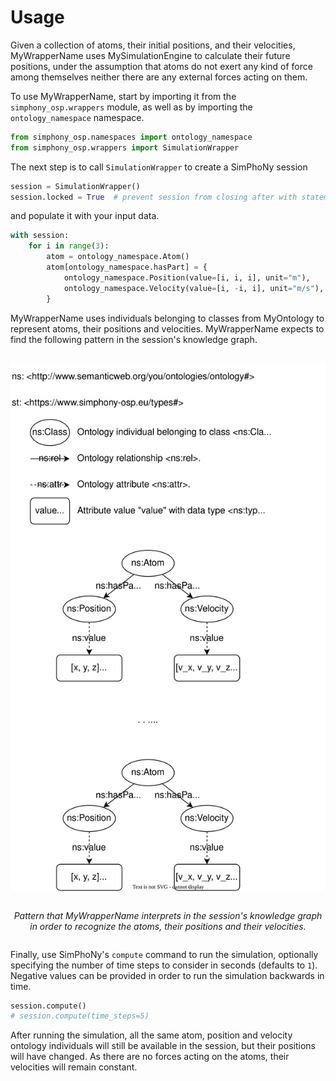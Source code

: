 # Usage

Given a collection of atoms, their initial positions, and their velocities,
MyWrapperName uses MySimulationEngine to calculate their future positions, 
under the assumption that atoms do not exert any kind of force among themselves
neither there are any external forces acting on them.

To use MyWrapperName, start by importing it from the `simphony_osp.wrappers` 
module, as well as by importing the `ontology_namespace` namespace.

```python
from simphony_osp.namespaces import ontology_namespace
from simphony_osp.wrappers import SimulationWrapper
```

The next step is to call `SimulationWrapper` to create a SimPhoNy session

```python
session = SimulationWrapper()
session.locked = True  # prevent session from closing after with statement
```

and populate it with your input data.

```python
with session:
    for i in range(3):
        atom = ontology_namespace.Atom()
        atom[ontology_namespace.hasPart] = {
            ontology_namespace.Position(value=[i, i, i], unit="m"),
            ontology_namespace.Velocity(value=[i, -i, i], unit="m/s"),
        }
```        

MyWrapperName uses individuals belonging to classes from MyOntology to 
represent atoms, their positions and velocities. MyWrapperName expects to find
the following pattern in the session's knowledge graph. 

<figure style="display: table; text-align:center; margin-left: auto; margin-right:auto">

![Sample linked data](./static/graph_pattern.drawio.svg)

<figcaption style="display: table-caption; caption-side: bottom; text-align:center">

_Pattern that MyWrapperName interprets in the session's knowledge graph in 
order to recognize the atoms, their positions and their velocities._

</figcaption>

</figure>

Finally, use SimPhoNy's `compute` command to run the simulation, optionally 
specifying the number of time steps to consider in seconds (defaults to `1`). 
Negative values can be provided in order to run the simulation backwards in 
time.

```python
session.compute()
# session.compute(time_steps=5)
```

After running the simulation, all the same atom, position and velocity ontology
individuals will still be available in the session, but their positions will 
have changed. As there are no forces acting on the atoms, their velocities 
will remain constant.

